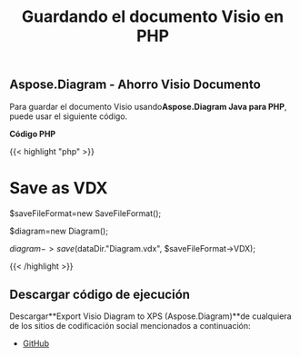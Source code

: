 ﻿---
title: Guardando el documento Visio en PHP
type: docs
weight: 100
url: /es/java/saving-visio-document-in-php/
---
## **Aspose.Diagram - Ahorro Visio Documento**
 Para guardar el documento Visio usando**Aspose.Diagram Java para PHP**, puede usar el siguiente código.

**Código PHP**

{{< highlight "php" >}}

 # Save as VDX

$saveFileFormat=new SaveFileFormat();

$diagram=new Diagram();

$diagram->save($dataDir."Diagram.vdx", $saveFileFormat->VDX);

{{< /highlight >}}
## **Descargar código de ejecución**
 Descargar**Export Visio Diagram to XPS (Aspose.Diagram)**de cualquiera de los sitios de codificación social mencionados a continuación:

- [GitHub](https://github.com/asposediagram/Aspose.Diagram-for-Java/blob/master/Plugins/Aspose_Diagram_Java_for_PHP/src/aspose/diagram/LoadingSavingandConverting/SavingVisioDocument.php)
